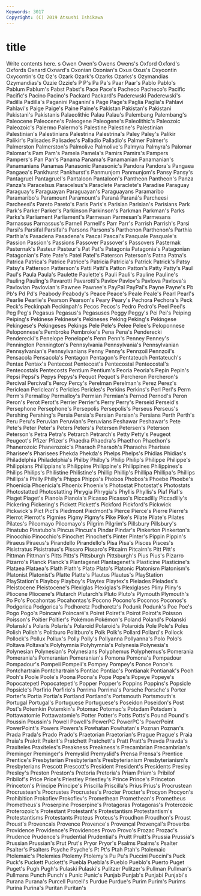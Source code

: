 ```yaml
---
Keywords: 3017
Copyright: (C) 2019 Atsushi Ishikawa
---
```


# title

Write contents here.
s Owen Owen's Owens Owens's Oxford Oxford's
Oxfords Oxnard Oxnard's Oxonian Oxonian's Oxus Oxus's Oxycontin Oxycontin's Oz
Oz's Ozark Ozark's Ozarks Ozarks's Ozymandias Ozymandias's Ozzie Ozzie's P
P's Pa Pa's Paar Paar's Pablo Pablo's Pablum Pablum's Pabst
Pabst's Pace Pace's Pacheco Pacheco's Pacific Pacific's Pacino Pacino's Packard
Packard's Paderewski Paderewski's Padilla Padilla's Paganini Paganini's Page Page's Paglia
Paglia's Pahlavi Pahlavi's Paige Paige's Paine Paine's Pakistan Pakistan's Pakistani
Pakistani's Pakistanis Palaeolithic Palau Palau's Palembang Palembang's Paleocene Paleocene's Paleogene
Paleogene's Paleolithic's Paleozoic Paleozoic's Palermo Palermo's Palestine Palestine's Palestinian Palestinian's
Palestinians Palestrina Palestrina's Paley Paley's Palikir Palikir's Palisades Palisades's Palladio
Palladio's Palmer Palmer's Palmerston Palmerston's Palmolive Palmolive's Palmyra Palmyra's Palomar
Palomar's Pam Pam's Pamela Pamela's Pamirs Pamirs's Pampers Pampers's Pan
Pan's Panama Panama's Panamanian Panamanian's Panamanians Panamas Panasonic Panasonic's Pandora
Pandora's Pangaea Pangaea's Pankhurst Pankhurst's Panmunjom Panmunjom's Pansy Pansy's Pantagruel
Pantagruel's Pantaloon Pantaloon's Pantheon Pantheon's Panza Panza's Paracelsus Paracelsus's Paraclete
Paraclete's Paradise Paraguay Paraguay's Paraguayan Paraguayan's Paraguayans Paramaribo Paramaribo's Paramount
Paramount's Paraná Paraná's Parcheesi Parcheesi's Pareto Pareto's Paris Paris's Parisian
Parisian's Parisians Park Park's Parker Parker's Parkinson Parkinson's Parkman Parkman's
Parks Parks's Parliament Parliament's Parmesan Parmesan's Parmesans Parnassus Parnassus's Parnell
Parnell's Parr Parr's Parrish Parrish's Parsi Parsi's Parsifal Parsifal's Parsons
Parsons's Parthenon Parthenon's Parthia Parthia's Pasadena Pasadena's Pascal Pascal's Pasquale
Pasquale's Passion Passion's Passions Passover Passover's Passovers Pasternak Pasternak's Pasteur
Pasteur's Pat Pat's Patagonia Patagonia's Patagonian Patagonian's Pate Pate's Patel
Patel's Paterson Paterson's Patna Patna's Patrica Patrica's Patrice Patrice's Patricia
Patricia's Patrick Patrick's Patsy Patsy's Patterson Patterson's Patti Patti's Patton
Patton's Patty Patty's Paul Paul's Paula Paula's Paulette Paulette's Pauli
Pauli's Pauline Pauline's Pauling Pauling's Pavarotti Pavarotti's Pavlov Pavlov's Pavlova
Pavlova's Pavlovian Pavlovian's Pawnee Pawnee's PayPal PayPal's Payne Payne's Pb
Pb's Pd Pd's Peabody Peabody's Peace Peace's Peale Peale's Pearl
Pearl's Pearlie Pearlie's Pearson Pearson's Peary Peary's Pechora Pechora's Peck
Peck's Peckinpah Peckinpah's Pecos Pecos's Pedro Pedro's Peel Peel's Peg
Peg's Pegasus Pegasus's Pegasuses Peggy Peggy's Pei Pei's Peiping Peiping's
Pekinese Pekinese's Pekineses Peking Peking's Pekingese Pekingese's Pekingeses Pekings Pele
Pele's Pelee Pelee's Peloponnese Peloponnese's Pembroke Pembroke's Pena Pena's Penderecki
Penderecki's Penelope Penelope's Penn Penn's Penney Penney's Pennington Pennington's Pennsylvania
Pennsylvania's Pennsylvanian Pennsylvanian's Pennsylvanians Penny Penny's Pennzoil Pennzoil's Pensacola Pensacola's
Pentagon Pentagon's Pentateuch Pentateuch's Pentax Pentax's Pentecost Pentecost's Pentecostal Pentecostal's
Pentecostals Pentecosts Pentium Pentium's Peoria Peoria's Pepin Pepin's Pepsi Pepsi's
Pepys Pepys's Pequot Pequot's Percheron Percheron's Percival Percival's Percy Percy's
Perelman Perelman's Perez Perez's Periclean Periclean's Pericles Pericles's Perkins Perkins's
Perl Perl's Perm Perm's Permalloy Permalloy's Permian Permian's Pernod Pernod's
Peron Peron's Perot Perot's Perrier Perrier's Perry Perry's Perseid Perseid's
Persephone Persephone's Persepolis Persepolis's Perseus Perseus's Pershing Pershing's Persia Persia's
Persian Persian's Persians Perth Perth's Peru Peru's Peruvian Peruvian's Peruvians
Peshawar Peshawar's Pete Pete's Peter Peter's Peters Peters's Petersen Petersen's
Peterson Peterson's Petra Petra's Petrarch Petrarch's Petty Petty's Peugeot Peugeot's
Pfizer Pfizer's Phaedra Phaedra's Phaethon Phaethon's Phanerozoic Phanerozoic's Pharaoh Pharaoh's
Pharaohs Pharisee Pharisee's Pharisees Phekda Phekda's Phelps Phelps's Phidias Phidias's
Philadelphia Philadelphia's Philby Philby's Philip Philip's Philippe Philippe's Philippians Philippians's
Philippine Philippine's Philippines Philippines's Philips Philips's Philistine Philistine's Phillip Phillip's
Phillipa Phillipa's Phillips Phillips's Philly Philly's Phipps Phipps's Phobos Phobos's
Phoebe Phoebe's Phoenicia Phoenicia's Phoenix Phoenix's Photostat Photostat's Photostats Photostatted
Photostatting Phrygia Phrygia's Phyllis Phyllis's Piaf Piaf's Piaget Piaget's Pianola
Pianola's Picasso Picasso's Piccadilly Piccadilly's Pickering Pickering's Pickett Pickett's Pickford
Pickford's Pickwick Pickwick's Pict Pict's Piedmont Piedmont's Pierce Pierce's Pierre
Pierre's Pierrot Pierrot's Pigmies Pigmy Pigmy's Pike Pike's Pilate Pilate's
Pilates Pilates's Pilcomayo Pilcomayo's Pilgrim Pilgrim's Pillsbury Pillsbury's Pinatubo Pinatubo's
Pincus Pincus's Pindar Pindar's Pinkerton Pinkerton's Pinocchio Pinocchio's Pinochet Pinochet's
Pinter Pinter's Pippin Pippin's Piraeus Piraeus's Pirandello Pirandello's Pisa Pisa's
Pisces Pisces's Pisistratus Pisistratus's Pissaro Pissaro's Pitcairn Pitcairn's Pitt Pitt's
Pittman Pittman's Pitts Pitts's Pittsburgh Pittsburgh's Pius Pius's Pizarro Pizarro's
Planck Planck's Plantagenet Plantagenet's Plasticine Plasticine's Plataea Plataea's Plath Plath's
Plato Plato's Platonic Platonism Platonism's Platonist Platonist's Platte Platte's Plautus
Plautus's PlayStation PlayStation's Playboy Playboy's Playtex Playtex's Pleiades Pleiades's Pleistocene
Pleistocene's Plexiglas Plexiglas's Plexiglases Pliny Pliny's Pliocene Pliocene's Plutarch Plutarch's
Pluto Pluto's Plymouth Plymouth's Po Po's Pocahontas Pocahontas's Pocono Pocono's
Poconos Poconos's Podgorica Podgorica's Podhoretz Podhoretz's Podunk Podunk's Poe Poe's
Pogo Pogo's Poincaré Poincaré's Poiret Poiret's Poirot Poirot's Poisson Poisson's
Poitier Poitier's Pokémon Pokémon's Poland Poland's Polanski Polanski's Polaris Polaris's
Polaroid Polaroid's Polaroids Pole Pole's Poles Polish Polish's Politburo Politburo's
Polk Polk's Pollard Pollard's Pollock Pollock's Pollux Pollux's Polly Polly's
Pollyanna Pollyanna's Polo Polo's Poltava Poltava's Polyhymnia Polyhymnia's Polynesia Polynesia's
Polynesian Polynesian's Polynesians Polyphemus Polyphemus's Pomerania Pomerania's Pomeranian Pomeranian's Pomona
Pomona's Pompadour Pompadour's Pompeii Pompeii's Pompey Pompey's Ponce Ponce's Pontchartrain
Pontchartrain's Pontiac Pontiac's Pontianak Pontianak's Pooh Pooh's Poole Poole's Poona
Poona's Pope Pope's Popeye Popeye's Popocatepetl Popocatepetl's Popper Popper's Poppins
Poppins's Popsicle Popsicle's Porfirio Porfirio's Porrima Porrima's Porsche Porsche's Porter
Porter's Portia Portia's Portland Portland's Portsmouth Portsmouth's Portugal Portugal's Portuguese
Portuguese's Poseidon Poseidon's Post Post's Potemkin Potemkin's Potomac Potomac's Potsdam
Potsdam's Pottawatomie Pottawatomie's Potter Potter's Potts Potts's Pound Pound's Poussin
Poussin's Powell Powell's PowerPC PowerPC's PowerPoint PowerPoint's Powers Powers's Powhatan
Powhatan's Poznan Poznan's Prada Prada's Prado Prado's Praetorian Praetorian's Prague
Prague's Praia Praia's Prakrit Prakrit's Pratchett Pratchett's Pratt Pratt's Pravda
Pravda's Praxiteles Praxiteles's Preakness Preakness's Precambrian Precambrian's Preminger Preminger's Premyslid
Premyslid's Prensa Prensa's Prentice Prentice's Presbyterian Presbyterian's Presbyterianism Presbyterianism's Presbyterians
Prescott Prescott's President President's Presidents Presley Presley's Preston Preston's Pretoria
Pretoria's Priam Priam's Pribilof Pribilof's Price Price's Priestley Priestley's Prince
Prince's Princeton Princeton's Principe Principe's Priscilla Priscilla's Prius Prius's Procrustean
Procrustean's Procrustes Procrustes's Procter Procter's Procyon Procyon's Prohibition Prokofiev Prokofiev's
Promethean Promethean's Prometheus Prometheus's Proserpine Proserpine's Protagoras Protagoras's Proterozoic Proterozoic's
Protestant Protestant's Protestantism Protestantism's Protestantisms Protestants Proteus Proteus's Proudhon Proudhon's
Proust Proust's Provencals Provence Provence's Provençal Provençal's Proverbs Providence Providence's
Providences Provo Provo's Prozac Prozac's Prudence Prudence's Prudential Prudential's Pruitt
Pruitt's Prussia Prussia's Prussian Prussian's Prut Prut's Pryor Pryor's Psalms
Psalms's Psalter Psalter's Psalters Psyche Psyche's Pt Pt's Ptah Ptah's
Ptolemaic Ptolemaic's Ptolemies Ptolemy Ptolemy's Pu Pu's Puccini Puccini's Puck
Puck's Puckett Puckett's Puebla Puebla's Pueblo Pueblo's Puerto Puget Puget's
Pugh Pugh's Pulaski Pulaski's Pulitzer Pulitzer's Pullman Pullman's Pullmans Punch
Punch's Punic Punic's Punjab Punjab's Punjabi Punjabi's Purana Purana's Purcell
Purcell's Purdue Purdue's Purim Purim's Purims Purina Purina's Puritan Puritan's
